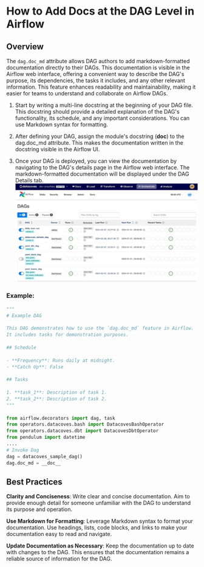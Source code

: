 # How to Add Docs at the DAG Level in Airflow

## Overview
The `dag.doc_md` attribute allows DAG authors to add markdown-formatted documentation directly to their DAGs. This documentation is visible in the Airflow web interface, offering a convenient way to describe the DAG's purpose, its dependencies, the tasks it includes, and any other relevant information. This feature enhances readability and maintainability, making it easier for teams to understand and collaborate on Airflow DAGs.

1. Start by writing a multi-line docstring at the beginning of your DAG file. This docstring should provide a detailed explanation of the DAG's functionality, its schedule, and any important considerations. You can use Markdown syntax for formatting.
   
2. After defining your DAG, assign the module's docstring (__doc__) to the dag.doc_md attribute. This makes the documentation written in the docstring visible in the Airflow UI.
   
3. Once your DAG is deployed, you can view the documentation by navigating to the DAG's details page in the Airflow web interface. The markdown-formatted documentation will be displayed under the DAG Details tab.
![see dag docs](./assets/see-dag-docs.gif)

### Example: 
```python
"""
# Example DAG

This DAG demonstrates how to use the `dag.doc_md` feature in Airflow.
It includes tasks for demonstration purposes.

## Schedule

- **Frequency**: Runs daily at midnight.
- **Catch Up**: False

## Tasks

1. **task_1**: Description of task 1.
2. **task_2**: Description of task 2.
"""

from airflow.decorators import dag, task
from operators.datacoves.bash import DatacovesBashOperator
from operators.datacoves.dbt import DatacovesDbtOperator
from pendulum import datetime
....
# Invoke Dag
dag = datacoves_sample_dag()
dag.doc_md = __doc__
```

## Best Practices
**Clarity and Conciseness**: Write clear and concise documentation. Aim to provide enough detail for someone unfamiliar with the DAG to understand its purpose and operation.

**Use Markdown for Formatting**: Leverage Markdown syntax to format your documentation. Use headings, lists, code blocks, and links to make your documentation easy to read and navigate.

**Update Documentation as Necessary**: Keep the documentation up to date with changes to the DAG. This ensures that the documentation remains a reliable source of information for the DAG.